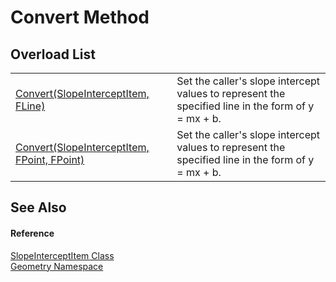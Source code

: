 # Convert Method


## Overload List
<table>
<tr>
<td><a href="5a8768f8-ce18-bd4d-5dff-fdcb9735b8e2.md">Convert(SlopeInterceptItem, FLine)</a></td>
<td>Set the caller's slope intercept values to represent the specified line in the form of y = mx + b.</td></tr>
<tr>
<td><a href="e288f9d8-12e9-96b4-8743-467cfa4d9051.md">Convert(SlopeInterceptItem, FPoint, FPoint)</a></td>
<td>Set the caller's slope intercept values to represent the specified line in the form of y = mx + b.</td></tr>
</table>

## See Also


#### Reference
<a href="fc9e4d24-8cf6-ad7a-adef-13dc5a0936f6.md">SlopeInterceptItem Class</a>  
<a href="eb409b48-e279-bdb4-daf3-3196b72d55a2.md">Geometry Namespace</a>  
